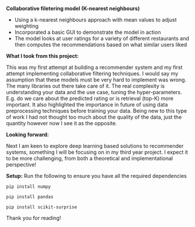 **Collaborative filetering model (K-nearest neighbours)**

* Using a k-nearest neighbours approach with mean values to adjust weighting
* Incorporated a basic GUI to demonstrate the model in action
* The model looks at user ratings for a variety of different restaurants and then computes the recommendations based on what similar users liked

**What I took from this project:**

This was my first attempt at building a recommender system and my first attempt implementing collaborative filtering techniques. I would say my assumption that these models must be very hard to implement was wrong. The many libraries out there take care of it. The real complexity is understanding your data and the use case, tuning the hyper-parameters. E.g. do we care about the predicted rating or is retrieval (top-K) more important. It also highlighted the importance in future of using data preprocessing techniques before training your data. Being new to this type of work I had not thought too much about the quality of the data, just the quantity however now I see it as the opposite.

**Looking forward:**

Next I am keen to explore deep learning based solutions to recommender systems, something I will be focusing on in my third year project. I expect it to be more challenging, from both a theoretical and implementational perspective!

**Setup:**
Run the following to ensure you have all the required dependencies
    
```pip install numpy```

```pip install pandas```

```pip install scikit-surprise```

Thank you for reading!
